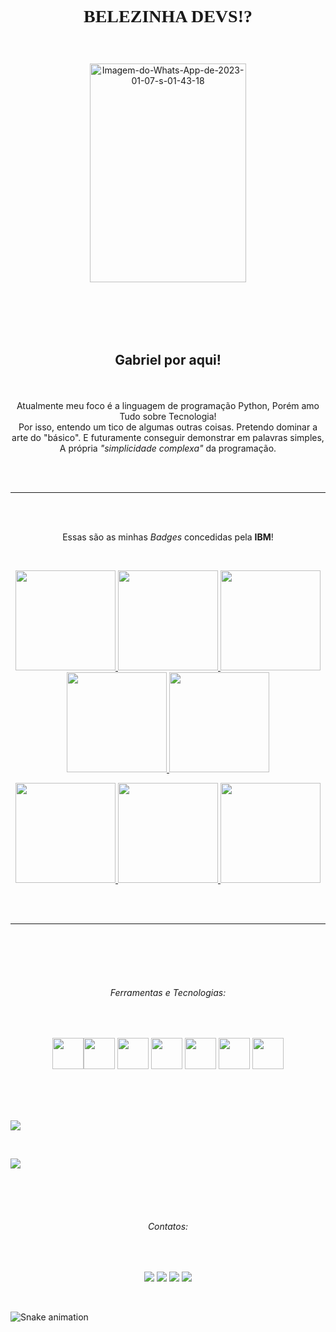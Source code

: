 
<h1><p align="center"> <font face="Comic Sans "> BELEZINHA DEVS!? </font> </p></h1> 
</br>        
<p align="center">
<a href='https://postimg.cc/y394qDHb' target='_blank'><img src='https://i.postimg.cc/x8p0zmFn/Imagem-do-Whats-App-de-2023-01-07-s-01-43-18.jpg' width="250" height="350" border='0' alt='Imagem-do-Whats-App-de-2023-01-07-s-01-43-18' /> </a> </p>

</br>
</br>
</br>
</br>


<h2> <p align="center">Gabriel por aqui!</p> </h2>
</br>

<p align="center">
Atualmente meu foco é a linguagem de programação Python, Porém amo Tudo sobre Tecnologia!</br>
          Por isso, entendo um tico de algumas outras coisas.
          Pretendo dominar a arte do "básico".
          E futuramente conseguir demonstrar em palavras simples,
          A própria <i>"simplicidade complexa"</i> da programação.
</p>

</br>
</br>
<hr size="1" width="100%" align="center" noshade>
</br>
</br>

<p align="center">
Essas são as minhas <i>Badges</i> concedidas pela <b>IBM</b>!
</p>
</br>
<p align="center">
<a href="https://www.credly.com/badges/43f766b8-a6db-4018-9467-519622e589a5?source=linked_in_profile " target="_blank"><img src="https://images.credly.com/size/340x340/images/d2cc88b1-1f59-41d2-9f1c-83190e3541e1/R_Essentials.png" width="160" height="160" target="_blank"> </a> <a href="https://www.credly.com/badges/b1c9ae7d-1dc9-40d5-a8dc-a063af2c9034?source=linked_in_profile" target="_blank"><img src="https://images.credly.com/size/340x340/images/16d5a420-770b-4699-97ec-46708e3680c5/Big_Data_Found_Level_1_-_CC_-_2019.png" width="160" height="160" target="_blank"> </a> <a href="https://www.credly.com/badges/d0f9f624-3310-44f4-b3c1-20179faebbbc?source=linked_in_profile" target="_blank"><img src="https://images.credly.com/size/340x340/images/dfd6eb51-4caa-4ffe-b107-85ece064370c/Data_Science_Methodologies.png" width="160" height="160" target="_blank"> </a> <a href="https://www.credly.com/badges/fb945117-afee-4a5f-bf91-07c15f93f55d?source=linked_in_profile" target="_blank"><img src="https://images.credly.com/size/340x340/images/84ac9eff-b8a2-4683-846b-f59887a73801/Python_101_Data_Science.png" width="160" height="160" target="_blank"> </a> <a href="https://www.credly.com/badges/d9476774-9801-464f-a0ed-242c18b86b86?source=linked_in_profile" target="_blank"><img src="https://images.credly.com/size/340x340/images/087eaefb-61a2-426b-ae74-74efca195667/Data_Visualization_Using_Python.png" width="160" height="160" target="_blank"> </a> 
</p>

<p align="center">
<a href="https://www.credly.com/badges/304b05a6-b0cc-460e-b15a-6ca6813d3786?source=linked_in_profile" target="_blank"> <img src="https://images.credly.com/size/340x340/images/ba34cb1c-4344-43f5-9685-55e2e901c0f0/Data_Analysis_using_Python.png" width="160" height="160" target="_blank">                                               </a> <a href=" https://www.credly.com/earner/earned/badge/ab772d9d-efb0-4b22-9da4-3ca622c899ce " target="_blank"><img src="https://images.credly.com/size/340x340/images/53caf8cc-b5e9-4424-b4a7-7b069fa13db4/Machine_Learning_with_Python.png" width="160" height="160" target="_blank"> </a> <a href="https://www.credly.com/earner/earned/badge/99c76088-bcdc-4464-ae71-1a8dbc5fa091" target="_blank"><img src="https://images.credly.com/size/340x340/images/49211314-919e-4207-885a-7d2ff76ddb07/Statistics_101_-_CC.png" width="160" height="160" target="_blank"> </a>
</p>

</br>
</br>
<hr size="1" width="100%" align="center" noshade>
</br>
</br>


</br>


</br>


<h6> <p align="center"> <i> Ferramentas e Tecnologias: </i> </p> </h6>
</br>
<p align="center">
<img src="https://cdn.jsdelivr.net/gh/devicons/devicon/icons/python/python-original-wordmark.svg" width="50" height="50" /><img src="https://cdn.jsdelivr.net/gh/devicons/devicon/icons/cplusplus/cplusplus-original.svg" width="50" height="50"/> <img src="https://cdn.jsdelivr.net/gh/devicons/devicon/icons/rstudio/rstudio-plain.svg" width="50" height="50" /> <img src="https://cdn.jsdelivr.net/gh/devicons/devicon/icons/numpy/numpy-original.svg" width="50" height="50" /> <img src="https://cdn.jsdelivr.net/gh/devicons/devicon/icons/pandas/pandas-original-wordmark.svg" width="50" height="50" /> <img src="https://cdn.jsdelivr.net/gh/devicons/devicon/icons/mysql/mysql-original-wordmark.svg"  width="50" height="50" /> <img src="https://cdn.jsdelivr.net/gh/devicons/devicon/icons/jupyter/jupyter-original-wordmark.svg"  width="50" height="50"/>               
</p>  
</br>
</br>
</br>

<a href=""> <img align="center" src= "https://github-readme-stats-ruby-one.vercel.app"/></a>

</br>

<a href=""> <img align="center" src="https://github-readme-stats-sigma-five.vercel.app/api/top-langs/?username=Rozendox&theme=react&line_height=40&hide=css"/> 
</a>
          
</br>

</br>
</br>
<h6> <p align="center"> <i>  Contatos:</i> </p> </h6>
</br>

<div>
<p align="center">
<a href="https://instagram.com/rozendox_" target="_blank"><img src="https://img.shields.io/badge/-Instagram-%23E4405F?style=for-the-badge&logo=instagram&logoColor=white" target="_blank"></a>
<a href="https://www.twitch.tv/rozeendox" target="_blank"><img src="https://img.shields.io/badge/Twitch-9146FF?style=for-the-badge&logo=twitch&logoColor=white" target="_blank"></a>
<a href = "mailto:roxy.py@protonmail.com"><img src="https://img.shields.io/badge/Gmail-D14836?style=for-the-badge&logo=gmail&logoColor=white" target="_blank"></a>
<a href="https://www.linkedin.com/in/cgrox/" target="_blank"><img src="https://img.shields.io/badge/-LinkedIn-%230077B5?style=for-the-badge&logo=linkedin&logoColor=white" target="_blank"></a>  
</p>
</div>
</br>


![Snake animation](https://github.com/rozendox/rozendox/blob/output/github-contribution-grid-snake.svg)
